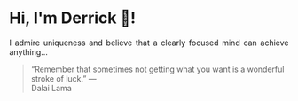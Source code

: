 # Hi, I'm Derrick 👋!
<p align="justify">I admire uniqueness and believe that a clearly focused mind can achieve anything...</p> 
<!-- #quote-start -->
<blockquote>&ldquo;Remember that sometimes not getting what you want is a wonderful stroke of luck.&rdquo; &mdash; <footer>Dalai Lama</footer></blockquote>
<!-- #quote-end -->

